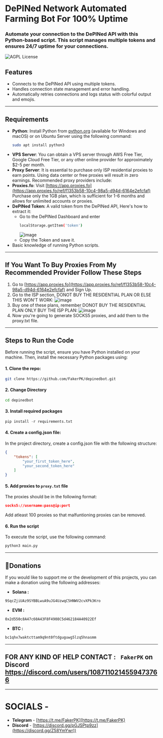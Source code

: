 # DePINed Network Automated Farming Bot For 100% Uptime

### Automate your connection to the DePINed API with this Python-based script. This script manages multiple tokens and ensures 24/7 uptime for your connections.

![AGPL License](https://img.shields.io/badge/License-AGPL%20v3-blue.svg)

## Features
* Connects to the DePINed API using multiple tokens.
* Handles connection state management and error handling.
* Automatically retries connections and logs status with colorful output and emojis.
----
## Requirements
- **Python**: Install Python from [python.org](https://www.python.org/downloads/) (available for Windows and macOS) or on Ubuntu Server using the following command:
  ```bash
  sudo apt install python3
- **VPS Server**: You can obtain a VPS server through AWS Free Tier, Google Cloud Free Tier, or any other online provider for approximately $2-5 per month.
- **Proxy Server**: It is essential to purchase only ISP residential proxies to earn points. Using data center or free proxies will result in zero earnings. Recommended proxy providers include:
- **Proxies.fo**: Visit [https://app.proxies.fo](https://app.proxies.fo/ref/f1353b58-10c4-98a5-d94d-6164e2efcfaf) Purchase only the 1GB plan, which is sufficient for 1-6 months and allows for unlimited accounts or proxies.
- **DePINed Token:** A valid token from the DePINed API, Here's how to extract it:
  - Go to the DePINed Dashboard and enter
    ```bash
    localStorage.getItem('token')
    ```
    ![image](https://github.com/user-attachments/assets/ea4dd3af-d0f6-40c3-bbb2-2243b3b79f30)
  - Copy the Token and save it.
- Basic knowledge of running Python scripts.
----
## If You Want To Buy Proxies From My Recommended Provider Follow These Steps
1. Go to [https://app.proxies.fo](https://app.proxies.fo/ref/f1353b58-10c4-98a5-d94d-6164e2efcfaf) and Sign Up.
2. Go to the ISP section, DONOT BUY THE RESIDENTIAL PLAN OR ELSE THIS WON'T WORK:
![image](https://github.com/user-attachments/assets/c81fc995-11f9-4448-9355-0065d4286cf2)
3. Buy one of these plans, remember DONOT BUY THE RESIDENTIAL PLAN ONLY BUY THE ISP PLAN:
![image](https://github.com/user-attachments/assets/bbd22e0a-22c7-42cf-8608-361d7310e0ae)
4. Now you're going to generate SOCKS5 proxies, and add them to the proxy.txt file.
----
## Steps to Run the Code

Before running the script, ensure you have Python installed on your machine. Then, install the necessary Python packages using:

#### 1. Clone the repo:
```bash
git clone https://github.com/FakerPK/depinedbot.git
```
#### 2. Change Directory
```bash
cd depinedbot
```
#### 3. Install required packages
```python
pip install -r requirements.txt
```
#### 4. Create a config.json file:
In the project directory, create a config.json file with the following structure:

```json
{
    "tokens": [
        "your_first_token_here",
        "your_second_token_here"
    ]
}
```
#### 5. Add proxies to `proxy.txt` file
The proxies should be in the following format:
```json 
socks5://username:pass@ip:port
```
Add atleast 100 proxies so that malfuntioning proxies can be removed.
#### 6. Run the script
To execute the script, use the following command:
```bash
python3 main.py
```
----
##  **💸Donations**
If you would like to support me or the development of this projects, you can make a donation using the following addresses:
- **Solana :**
```bash
9SqcZjiUAz9SYBBLwuA9uJG4UzwqC5HNWV2cvXPk3Kro
```
- **EVM :**
```bash
0x2d550c8A47c60A43F8F4908C5d462184A40922Ef
```
- **BTC :**
```bash
bc1qhx7waktcttam9q9nt0ftdguguwg5lzq5hnasmm
```
----
## FOR ANY KIND OF HELP CONTACT : ` FakerPK` on Discord  https://discord.com/users/1087110214559473766
----
# SOCIALS -

- **Telegram** - [https://t.me/FakerPK](https://t.me/FakerPK)
- **Discord** - [https://discord.gg/pGJSPtp9zz](https://discord.gg/Z58YmYwr))
